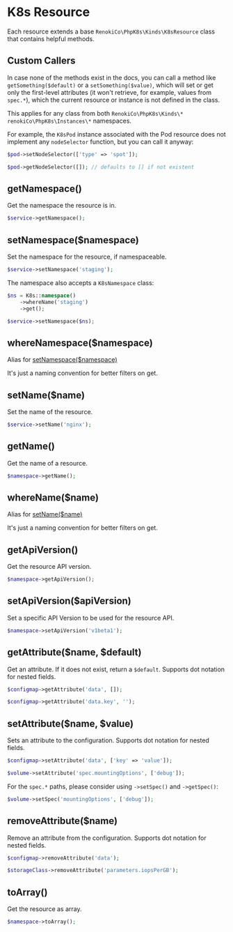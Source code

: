 # K8s Resource

Each resource extends a base `RenokiCo\PhpK8s\Kinds\K8sResource` class that contains helpful methods.

## Custom Callers

In case none of the methods exist in the docs, you can call a method like `getSomething($default)` or a `setSomething($value)`, which will set or get only the first-level attributes (it won't retrieve, for example, values from `spec.*`), which the current resource or instance is not defined in the class.

This applies for any class from both `RenokiCo\PhpK8s\Kinds\*` `renokiCo\PhpK8s\Instances\*` namespaces.

For example, the `K8sPod` instance associated with the Pod resource does not implement any `nodeSelector` function, but you can call it anyway:

```php
$pod->setNodeSelector(['type' => 'spot']);

$pod->getNodeSelector([]); // defaults to [] if not existent
```

## getNamespace()

Get the namespace the resource is in.

```php
$service->getNamespace();
```

## setNamespace($namespace)

Set the namespace for the resource, if namespaceable.

```php
$service->setNamespace('staging');
```

The namespace also accepts a `K8sNamespace` class:

```php
$ns = K8s::namespace()
    ->whereName('staging')
    ->get();

$service->setNamespace($ns);
```

## whereNamespace($namespace)

Alias for [setNamespace($namespace)](#setnamespacenamespace)

It's just a naming convention for better filters on get.

## setName($name)

Set the name of the resource.

```php
$service->setName('nginx');
```

## getName()

Get the name of a resource.

```php
$namespace->getName();
```

## whereName($name)

Alias for [setName($name)](#setnamename)

It's just a naming convention for better filters on get.

## getApiVersion()

Get the resource API version.

```php
$namespace->getApiVersion();
```

## setApiVersion($apiVersion)

Set a specific API Version to be used for the resource API.

```php
$namespace->setApiVersion('v1beta1');
```

## getAttribute($name, $default)

Get an attribute. If it does not exist, return a `$default`. Supports dot notation for nested fields.

```php
$configmap->getAttribute('data', []);
```

```php
$configmap->getAttribute('data.key', '');
```

## setAttribute($name, $value)

Sets an attribute to the configuration. Supports dot notation for nested fields.

```php
$configmap->setAttribute('data', ['key' => 'value']);
```

```php
$volume->setAttribute('spec.mountingOptions', ['debug']);
```

For the `spec.*` paths, please consider using `->setSpec()` and `->getSpec()`:

```php
$volume->setSpec('mountingOptions', ['debug']);
```

## removeAttribute($name)

Remove an attribute from the configuration. Supports dot notation for nested fields.

```php
$configmap->removeAttribute('data');
```

```php
$storageClass->removeAttribute('parameters.iopsPerGB');
```

## toArray()

Get the resource as array.

```php
$namespace->toArray();
```
